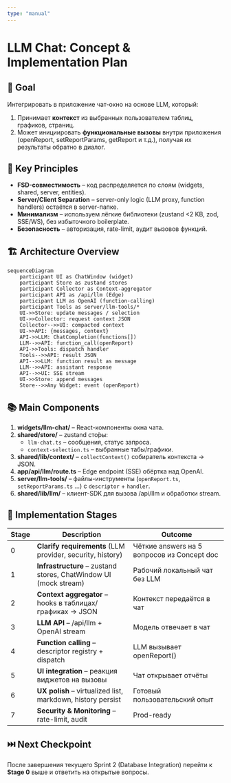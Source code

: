 ```yaml
---
type: "manual"
---
```


# LLM Chat: Concept & Implementation Plan

## 🌟 Goal

Интегрировать в приложение чат-окно на основе LLM, который:

1. Принимает **контекст** из выбранных пользователем таблиц, графиков, страниц.
2. Может инициировать **функциональные вызовы** внутри приложения (openReport, setReportParams, getReport и т.д.), получая их результаты обратно в диалог.

## 🎯 Key Principles

- **FSD-совместимость** – код распределяется по слоям (widgets, shared, server, entities).
- **Server/Client Separation** – server-only logic (LLM proxy, function handlers) остаётся в server-папке.
- **Минимализм** – используем лёгкие библиотеки (zustand <2 KB, zod, SSE/WS), без избыточного boilerplate.
- **Безопасность** – авторизация, rate-limit, аудит вызовов функций.

## 🏗️ Architecture Overview

```
sequenceDiagram
    participant UI as ChatWindow (widget)
    participant Store as zustand stores
    participant Collector as Context-aggregator
    participant API as /api/llm (Edge)
    participant LLM as OpenAI (function-calling)
    participant Tools as server/llm-tools/*
    UI->>Store: update messages / selection
    UI->>Collector: request context JSON
    Collector-->>UI: compacted context
    UI->>API: {messages, context}
    API->>LLM: ChatCompletion(functions[])
    LLM-->>API: function_call(openReport)
    API->>Tools: dispatch handler
    Tools-->>API: result JSON
    API-->>LLM: function result as message
    LLM-->>API: assistant response
    API-->>UI: SSE stream
    UI->>Store: append messages
    Store-->>Any Widget: event (openReport)
```

## 📚 Main Components

1. **widgets/llm-chat/** – React-компоненты окна чата.
2. **shared/store/** – zustand сто́ры:
   - `llm-chat.ts` – сообщения, статус запроса.
   - `context-selection.ts` – выбранные табы/графики.
3. **shared/lib/context/** – `collectContext()` собиратель контекста → JSON.
4. **app/api/llm/route.ts** – Edge endpoint (SSE) обёртка над OpenAI.
5. **server/llm-tools/** – файлы-инструменты (`openReport.ts`, `setReportParams.ts` …) с `descriptor` + `handler`.
6. **shared/lib/llm/** – клиент-SDK для вызова /api/llm и обработки stream.

## 🚦 Implementation Stages

| Stage | Description                                                      | Outcome                                     |
| ----- | ---------------------------------------------------------------- | ------------------------------------------- |
| 0     | **Clarify requirements** (LLM provider, security, history)       | Чёткие answers на 5 вопросов из Concept doc |
| 1     | **Infrastructure** – zustand stores, ChatWindow UI (mock stream) | Рабочий локальный чат без LLM               |
| 2     | **Context aggregator** – hooks в таблицах/графиках → JSON        | Контекст передаётся в чат                   |
| 3     | **LLM API** – /api/llm + OpenAI stream                           | Модель отвечает в чат                       |
| 4     | **Function calling** – descriptor registry + dispatch            | LLM вызывает openReport()                   |
| 5     | **UI integration** – реакция виджетов на вызовы                  | Чат открывает отчёты                        |
| 6     | **UX polish** – virtualized list, markdown, history persist      | Готовый пользовательский опыт               |
| 7     | **Security & Monitoring** – rate-limit, audit                    | Prod-ready                                  |

## ⏭️ Next Checkpoint

После завершения текущего Sprint 2 (Database Integration) перейти к **Stage 0** выше и ответить на открытые вопросы.
